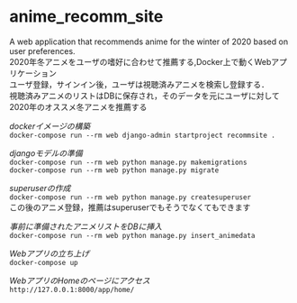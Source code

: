 # anime_recomm_site
A web application that recommends anime for the winter of 2020 based on user preferences.  
2020年冬アニメをユーザの嗜好に合わせて推薦する,Docker上で動くWebアプリケーション  
ユーザ登録，サインイン後，ユーザは視聴済みアニメを検索し登録する．  
視聴済みアニメのリストはDBに保存され，そのデータを元にユーザに対して2020年のオススメ冬アニメを推薦する  

*dockerイメージの構築*  
`docker-compose run --rm web django-admin startproject recommsite .`  

*djangoモデルの準備*  
`docker-compose run --rm web python manage.py makemigrations`  
`docker-compose run --rm web python manage.py migrate`  

*superuserの作成*  
`docker-compose run --rm web python manage.py createsuperuser`  
この後のアニメ登録，推薦はsuperuserでもそうでなくてもできます  

*事前に準備されたアニメリストをDBに挿入*  
`docker-compose run --rm web python manage.py insert_animedata`  

*Webアプリの立ち上げ*  
`docker-compose up`  

*WebアプリのHomeのページにアクセス*  
`http://127.0.0.1:8000/app/home/`  
